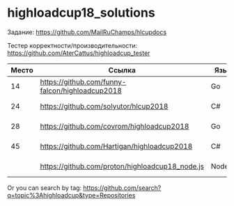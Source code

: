# highloadcup18_solutions

Задание: https://github.com/MailRuChamps/hlcupdocs

Тестер корректности/производительности: https://github.com/AterCattus/highloadcup_tester

| Место  | Ссылка | Язык | Время | Имя |
| ------------- | ------------- | ------------- | ------------- | ------------- |
| 14 | https://github.com/funny-falcon/highloadcup2018 | Go | 107.2777 | Юрий Соколов |
| 24 | https://github.com/solyutor/hlcup2018 | C# | 287.86844 | Jury Soldatenkov |
| 28 | https://github.com/covrom/highloadcup2018 | Go | 410.52697 | Роман Цованян |
| 45 | https://github.com/Hartigan/highloadcup2018 | C# | 34632.96135 | Анатолий Сафонов |
|  | https://github.com/proton/highloadcup18_node.js | Node.js |  | Peter Savichev |

Or you can search by tag: https://github.com/search?q=topic%3Ahighloadcup&type=Repositories
